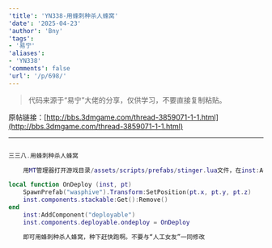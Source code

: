 ```yaml
---
'title': 'YN338-用蜂刺种杀人蜂窝'
'date': '2025-04-23'
'author': 'Bny'
'tags':
- '易宁'
'aliases':
- 'YN338'
'comments': false
'url': '/p/698/'
---
```


> 代码来源于“易宁”大佬的分享，仅供学习，不要直接复制粘贴。

原帖链接：[http://bbs.3dmgame.com/thread-3859071-1-1.html](http://bbs.3dmgame.com/thread-3859071-1-1.html)

---

```lua  

三三八.用蜂刺种杀人蜂窝

	用MT管理器打开游戏目录/assets/scripts/prefabs/stinger.lua文件，在inst:AddComponent("inspectable")的下一行插入以下内容：

local function OnDeploy (inst, pt)
	SpawnPrefab("wasphive").Transform:SetPosition(pt.x, pt.y, pt.z)
	inst.components.stackable:Get():Remove()
end
	inst:AddComponent("deployable")
	inst.components.deployable.ondeploy = OnDeploy

	即可用蜂刺种杀人蜂窝，种下赶快跑啊。不要与“人工女友”一同修改

```  

